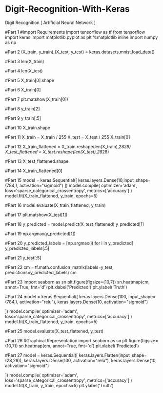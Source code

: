 # Digit-Recognition-With-Keras 
Digit Recognition [ Artificial Neural Network ]
  
 #Part 1
 #Import Requirements
 import tensorflow as tf
from tensorflow import keras
import matplotlib.pyplot as plt
%matplotlib inline
import numpy as np

#Part 2
(X_train, y_train),(X_test, y_test) = keras.datasets.mnist.load_data()

#Part 3
len(X_train)

#Part 4
len(X_test)

#Part 5
X_train[0].shape

#Part 6
X_train[0]

#Part 7
plt.matshow(X_train[0])

#Part 8
y_train[2]

#Part 9
y_train[:5]

#Part 10
X_train.shape

#Part 11
X_train = X_train / 255
X_test = X_test / 255
X_train[0]

#Part 12
X_train_flattened = X_train.reshape(len(X_train),28*28)
X_test_flattened = X_test.reshape(len(X_test),28*28)

#Part 13
X_test_flattened.shape

#Part 14
X_train_flattened[0]

#Part 15
model =  keras.Sequential([
      keras.layers.Dense(10,input_shape=(784,), activation="sigmoid")
])
model.compile(
    optimizer='adam',
    loss='sparse_categorical_crossentropy',
    metrics=['accuracy']
)
model.fit(X_train_flattened, y_train, epochs=5)

#Part 16
model.evaluate(X_train_flattened, y_train)

#Part 17
plt.matshow(X_test[1])

#Part 18
y_predicted = model.predict(X_test_flattened)
y_predicted[1]

#Part 19
np.argmax(y_predicted[1])

#Part 20
y_predicted_labels = [np.argmax(i) for i in y_predicted]
y_predicted_labels[:5]

#Part 21
y_test[:5]

#Part 22
cm = tf.math.confusion_matrix(labels=y_test, predictions=y_predicted_labels)
cm

#Part 23
import seaborn as sn
plt.figure(figsize=(10,7))
sn.heatmap(cm, annot=True, fmt='d')
plt.xlabel('Predicted')
plt.ylabel('Truth')

#Part 24
model =  keras.Sequential([
      keras.layers.Dense(100, input_shape=(784,), activation="relu"),
      keras.layers.Dense(10, activation="sigmoid")

])
model.compile(
    optimizer='adam',
    loss='sparse_categorical_crossentropy',
    metrics=['accuracy']
)
model.fit(X_train_flattened, y_train, epochs=5)

#Part 25
model.evaluate(X_test_flattened, y_test)

#Part 26
#Graphical Representation
import seaborn as sn
plt.figure(figsize=(10,7))
sn.heatmap(cm, annot=True, fmt='d')
plt.xlabel('Predicted')

#Part 27
model =  keras.Sequential([
      keras.layers.Flatten(input_shape=(28,28)),
      keras.layers.Dense(100, activation="relu"),
      keras.layers.Dense(10, activation="sigmoid")

])
model.compile(
    optimizer='adam',
    loss='sparse_categorical_crossentropy',
    metrics=['accuracy']
)
model.fit(X_train, y_train, epochs=5)
plt.ylabel('Truth')
